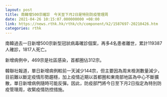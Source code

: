 ```yaml
---
layout: post
title: 南韓增500宗確診　今天至下月2日是特別防疫管理周
date: 2021-04-26 10:15:07.000000000 +08:00
link: https://news.rthk.hk/rthk/ch/component/k2/1587697-20210426.htm
categories: rthk
---
```


南韓過去一日新增500宗新型冠狀病毒確診個案，再多4名患者離世，累計119387人確診，1817人死亡。

新增病例中，469宗是社區感染，首都圈佔312宗。

韓聯社報道，單日新增病例較前一天減少144宗，但主要因為周末檢測數量減少，目前難以斷定疫情形勢趨穩，加上疫情近期以首都圈和東南部地區為中心不斷擴散，單日新增病例隨時可能反彈。因此，防疫部門將今日至下月2日指定為特別防疫管理周，收緊疫情防控措施。
